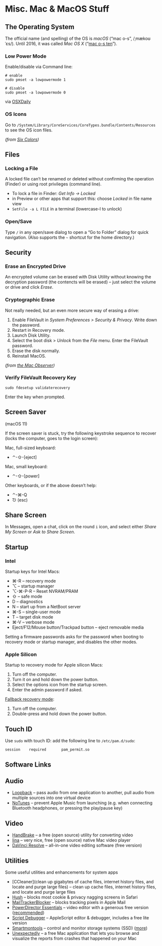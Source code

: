 # Misc. Mac & MacOS Stuff

## The Operating System

The official name (and spelling) of the OS is _macOS_ (“mac o-s”, /ˌmækoʊˈɛs/). Until 2016, it was called _Mac OS X_ (“[mac o-s ten](https://support.apple.com/kb/TA22541)”).

### Low Power Mode

Enable/disable via Command line:

```console
# enable
sudo pmset -a lowpowermode 1

# disable
sudo pmset -a lowpowermode 0
```

via [OSXDaily](https://osxdaily.com/2022/03/30/enable-low-power-mode-mac-command-line/)

### OS Icons

Go to `/System/Library/CoreServices/CoreTypes.bundle/Contents/Resources` to see the OS icon files.

_(from [Six Colors](https://sixcolors.com/post/2021/05/quick-tip-high-quality-mac-icons-are-coming-from-inside-your-mac/))_

## Files

### Locking a File

A locked file can’t be renamed or deleted without confirming the operation (Finder) or using root privileges (command line).

- To lock a file in Finder: _Get Info → Locked_
- in Preview or other apps that support this: choose _Locked_ in file name view
- `SetFile -a L FILE` in a terminal (lowercase-l to unlock)

### Open/Save

Type `/` in any open/save dialog to open a “Go to Folder” dialog for quick navigation. (Also supports the `~` shortcut for the home directory.)

## Security

### Erase an Encrypted Drive

An encrypted volume can be erased with Disk Utility without knowing the decryption password (the contencts will be erased) – just select the volume or drive and click _Erase_.

### Cryptographic Erase

Not really needed, but an even more secure way of erasing a drive:

1. Enable FileVault in _System Preferences > Security & Privacy_. Write down the password.
2. Restart in Recovery mode.
3. Launch Disk Utility.
4. Select the boot disk > _Unlock_ from the _File_ menu. Enter the FileVault password.
5. Erase the disk normally.
6. Reinstall MacOS.

_(from [the Mac Observer](https://www.macobserver.com/tips/how-to/securely-erase-macs-ssd/))_

### Verify FileVault Recovery Key

```console
sudo fdesetup validaterecovery
```

Enter the key when prompted.

## Screen Saver

(macOS 11)

If the screen saver is stuck, try the following keystroke sequence to recover (locks the computer, goes to the login screen):

Mac, full-sized keyboard:

- ⌃-⇧-[eject]

Mac, small keyboard:

- ⌃-⇧-[power]

Other keyboards, or if the above doesn’t help:

- ⌃-⌘-Q
- ⎋ (esc)

## Share Screen

In Messages, open a chat, click on the round `i` icon, and select either _Share My Screen_ or _Ask to Share Screen_.

## Startup

### Intel

Startup keys for Intel Macs:

- ⌘-R – recovery mode
- ⌥ – startup manager
- ⌥-⌘-P-R – Reset NVRAM/PRAM
- ⇧ – safe mode
- D – diagnostics
- N – start up from a NetBoot server
- ⌘-S – single-user mode
- T – target disk mode
- ⌘-V – verbose mode
- Eject/F12/Mouse button/Trackpad button – eject removable media

Setting a firmware passwords asks for the password when booting to recovery mode or startup manager, and disables the other modes.

### Apple Silicon

Startup to recovery mode for Apple silicon Macs:

1. Turn off the computer.
2. Turn it on and hold down the power button.
3. Select the options icon from the startup screen.
4. Enter the admin password if asked.

[Fallback recovery mode](https://eclecticlight.co/2021/02/20/m1-macs-have-another-hidden-boot-mode/):

1. Turn off the computer.
2. Double-press and hold down the power button.

## Touch ID

Use `sudo` with touch ID: add the following line to `/etc/pam.d/sudo`:

```shell
session    required       pam_permit.so
```

## Software Links

## Audio

- [Loopback](https://rogueamoeba.com/loopback/) – pass audio from one application to another, pull audio from multiple sources into one virtual device
- [NoTunes](https://github.com/tombonez/noTunes) – prevent Apple Music from launching (e.g. when connecting Bluetooth headphones, or pressing the play/pause key)

## Video

- [HandBrake](https://handbrake.fr/) – a free (open source) utility for converting video
- [Iina](https://iina.io) – very nice, free (open source) native Mac video player
- [DaVinci Resolve](https://www.blackmagicdesign.com/products/davinciresolve/) – all-in-one video editing software (free version)
  
## Utilities

Some useful utilities and enhancements for system apps

- [CCleaner](clean up gigabytes of cache files, internet history files, and locate and purge large files) – clean up cache files, internet history files, and locate and purge large files
- [Hush](https://oblador.github.io/hush/) – blocks most cookie & privacy nagging screens in Safari
- [MailTrackerBlocker](https://apparition47.github.io/MailTrackerBlocker/) – blocks tracking pixels in Apple Mail
- [PowerDirector Essentials](https://www.cyberlink.com/powerdirector-free-download-video-editing-software) – video editor with a generous free version ([recommended](https://www.macworld.com/article/347808/best-free-video-editing-software-for-mac.html))
- [Script Debugger](https://latenightsw.com) – AppleScript editor & debugger, includes a free lite version
- [Smartmontools](https://www.smartmontools.org) – control and monitor storage systems (SSD) ([more](https://www.macworld.com/article/334283/how-to-m1-intel-mac-ssd-health-terminal-smartmontools.html))
- [Unexpectedly](http://s.sudre.free.fr/Software/Unexpectedly/about.html) – a free Mac application that lets you browse and visualize the reports from crashes that happened on your Mac
